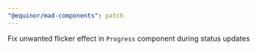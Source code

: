 ```yaml
---
"@equinor/mad-components": patch
---
```


Fix unwanted flicker effect in `Progress` component during status updates
